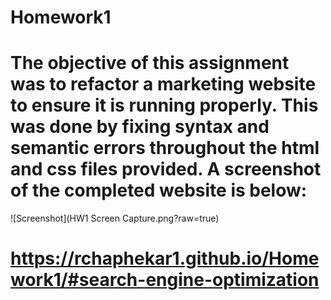 # Homework1

# The objective of this assignment was to refactor a marketing website to ensure it is running properly. This was done by fixing syntax and semantic errors throughout the html and css files provided. A screenshot of the completed website is below:

![Screenshot](HW1 Screen Capture.png?raw=true)

# https://rchaphekar1.github.io/Homework1/#search-engine-optimization